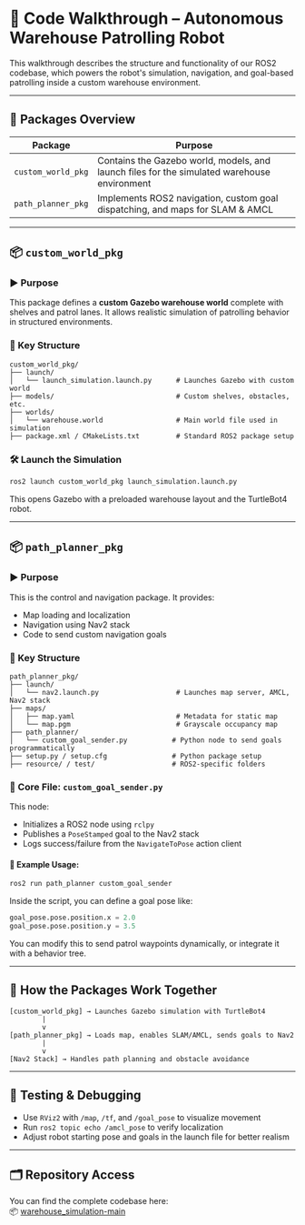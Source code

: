 
# 🧭 Code Walkthrough – Autonomous Warehouse Patrolling Robot

This walkthrough describes the structure and functionality of our ROS2 codebase, which powers the robot's simulation, navigation, and goal-based patrolling inside a custom warehouse environment.

---

## 📁 Packages Overview

| Package              | Purpose                                          |
|----------------------|--------------------------------------------------|
| `custom_world_pkg`   | Contains the Gazebo world, models, and launch files for the simulated warehouse environment |
| `path_planner_pkg`   | Implements ROS2 navigation, custom goal dispatching, and maps for SLAM & AMCL |

---

## 📦 `custom_world_pkg`

### ▶ Purpose

This package defines a **custom Gazebo warehouse world** complete with shelves and patrol lanes. It allows realistic simulation of patrolling behavior in structured environments.

### 📂 Key Structure

```
custom_world_pkg/
├── launch/
│   └── launch_simulation.launch.py      # Launches Gazebo with custom world
├── models/                              # Custom shelves, obstacles, etc.
├── worlds/
│   └── warehouse.world                  # Main world file used in simulation
├── package.xml / CMakeLists.txt         # Standard ROS2 package setup
```

### 🛠 Launch the Simulation

```bash
ros2 launch custom_world_pkg launch_simulation.launch.py
```

This opens Gazebo with a preloaded warehouse layout and the TurtleBot4 robot.

---

## 📦 `path_planner_pkg`

### ▶ Purpose

This is the control and navigation package. It provides:
- Map loading and localization
- Navigation using Nav2 stack
- Code to send custom navigation goals

### 📂 Key Structure

```
path_planner_pkg/
├── launch/
│   └── nav2.launch.py                   # Launches map server, AMCL, Nav2 stack
├── maps/
│   ├── map.yaml                         # Metadata for static map
│   └── map.pgm                          # Grayscale occupancy map
├── path_planner/
│   └── custom_goal_sender.py           # Python node to send goals programmatically
├── setup.py / setup.cfg                # Python package setup
├── resource/ / test/                   # ROS2-specific folders
```

### 🧠 Core File: `custom_goal_sender.py`

This node:
- Initializes a ROS2 node using `rclpy`
- Publishes a `PoseStamped` goal to the Nav2 stack
- Logs success/failure from the `NavigateToPose` action client

#### 🔹 Example Usage:

```bash
ros2 run path_planner custom_goal_sender
```

Inside the script, you can define a goal pose like:

```python
goal_pose.pose.position.x = 2.0
goal_pose.pose.position.y = 3.5
```

You can modify this to send patrol waypoints dynamically, or integrate it with a behavior tree.

---

## 🚀 How the Packages Work Together

```text
[custom_world_pkg] → Launches Gazebo simulation with TurtleBot4
        |
        v
[path_planner_pkg] → Loads map, enables SLAM/AMCL, sends goals to Nav2
        |
        v
[Nav2 Stack] → Handles path planning and obstacle avoidance
```

---

## 🧪 Testing & Debugging

- Use `RViz2` with `/map`, `/tf`, and `/goal_pose` to visualize movement
- Run `ros2 topic echo /amcl_pose` to verify localization
- Adjust robot starting pose and goals in the launch file for better realism

---

## 🗂️ Repository Access

You can find the complete codebase here:  
📦 [warehouse_simulation-main](https://github.com/YOUR_USERNAME/warehouse_simulation-main)
